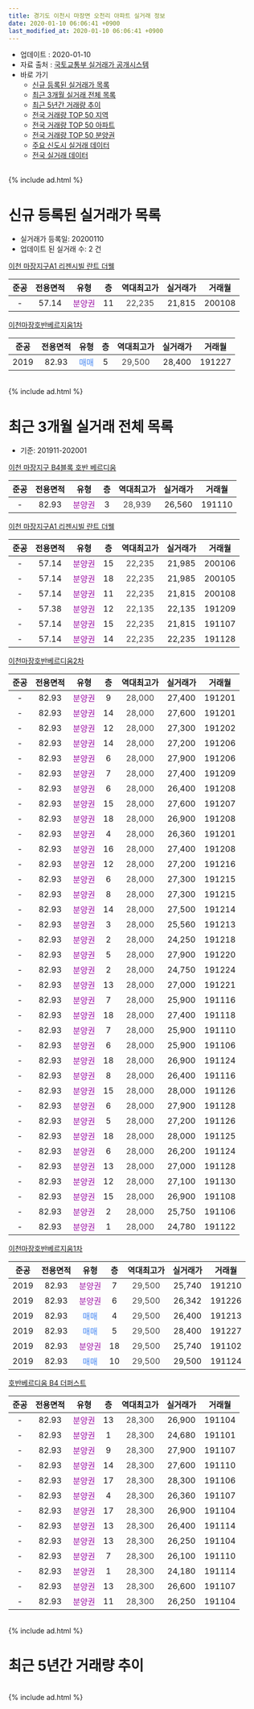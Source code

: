 ```yaml
---
title: 경기도 이천시 마장면 오천리 아파트 실거래 정보
date: 2020-01-10 06:06:41 +0900
last_modified_at: 2020-01-10 06:06:41 +0900
---
```


* 업데이트 : 2020-01-10
* 자료 출처 : [국토교통부 실거래가 공개시스템](http://rt.molit.go.kr)
* 바로 가기
    * [신규 등록된 실거래가 목록](#신규-등록된-실거래가-목록)
    * [최근 3개월 실거래 전체 목록](#최근-3개월-실거래-전체-목록)
    * [최근 5년간 거래량 추이](#최근-5년간-거래량-추이)
    * [전국 거래량 TOP 50 지역](https://inasie.github.io/apt-trade-info/최근-3개월-전국에서-가장-거래가-많이-발생한-지역)
    * [전국 거래량 TOP 50 아파트](https://inasie.github.io/apt-trade-info/최근-3개월-전국에서-가장-거래가-많이-발생한-아파트)
    * [전국 거래량 TOP 50 분양권](https://inasie.github.io/apt-trade-info/최근-3개월-전국에서-가장-거래가-많이-발생한-분양권)
    * [주요 신도시 실거래 데이터](https://inasie.github.io/apt-trade-info/주요-신도시)
    * [전국 실거래 데이터](https://inasie.github.io/apt-trade-info/전국)
<br>
{% include ad.html %}
<br>

# 신규 등록된 실거래가 목록
* 실거래가 등록일: 20200110
* 업데이트 된 실거래 수: 2 건


[이천 마장지구A1 리젠시빌 란트 더웰](https://search.naver.com/search.naver?query=%EA%B2%BD%EA%B8%B0%EB%8F%84+%EC%9D%B4%EC%B2%9C%EC%8B%9C+%EB%A7%88%EC%9E%A5%EB%A9%B4+%EC%98%A4%EC%B2%9C%EB%A6%AC+%EC%9D%B4%EC%B2%9C+%EB%A7%88%EC%9E%A5%EC%A7%80%EA%B5%ACA1+%EB%A6%AC%EC%A0%A0%EC%8B%9C%EB%B9%8C+%EB%9E%80%ED%8A%B8+%EB%8D%94%EC%9B%B0)

|준공|전용면적|유형|층|역대최고가|실거래가|거래월|
|:---:|:---:|:---:|:---:|:---:|:---:|:---:|
|-|57.14|<span style="color:#9C11A5">분양권</span>|11|<span style="color:#444444">22,235</span>|21,815|200108|

[이천마장호반베르지움1차](https://search.naver.com/search.naver?query=%EA%B2%BD%EA%B8%B0%EB%8F%84+%EC%9D%B4%EC%B2%9C%EC%8B%9C+%EB%A7%88%EC%9E%A5%EB%A9%B4+%EC%98%A4%EC%B2%9C%EB%A6%AC+%EC%9D%B4%EC%B2%9C%EB%A7%88%EC%9E%A5%ED%98%B8%EB%B0%98%EB%B2%A0%EB%A5%B4%EC%A7%80%EC%9B%801%EC%B0%A8)

|준공|전용면적|유형|층|역대최고가|실거래가|거래월|
|:---:|:---:|:---:|:---:|:---:|:---:|:---:|
|2019|82.93|<span style="color:#4285f3">매매</span>|5|<span style="color:#444444">29,500</span>|28,400|191227|


<br>
{% include ad.html %}
<br>

# 최근 3개월 실거래 전체 목록
* 기준: 201911-202001


[이천 마장지구 B4블록 호반 베르디움](https://search.naver.com/search.naver?query=%EA%B2%BD%EA%B8%B0%EB%8F%84+%EC%9D%B4%EC%B2%9C%EC%8B%9C+%EB%A7%88%EC%9E%A5%EB%A9%B4+%EC%98%A4%EC%B2%9C%EB%A6%AC+%EC%9D%B4%EC%B2%9C+%EB%A7%88%EC%9E%A5%EC%A7%80%EA%B5%AC+B4%EB%B8%94%EB%A1%9D+%ED%98%B8%EB%B0%98+%EB%B2%A0%EB%A5%B4%EB%94%94%EC%9B%80)

|준공|전용면적|유형|층|역대최고가|실거래가|거래월|
|:---:|:---:|:---:|:---:|:---:|:---:|:---:|
|-|82.93|<span style="color:#9C11A5">분양권</span>|3|<span style="color:#444444">28,939</span>|26,560|191110|

[이천 마장지구A1 리젠시빌 란트 더웰](https://search.naver.com/search.naver?query=%EA%B2%BD%EA%B8%B0%EB%8F%84+%EC%9D%B4%EC%B2%9C%EC%8B%9C+%EB%A7%88%EC%9E%A5%EB%A9%B4+%EC%98%A4%EC%B2%9C%EB%A6%AC+%EC%9D%B4%EC%B2%9C+%EB%A7%88%EC%9E%A5%EC%A7%80%EA%B5%ACA1+%EB%A6%AC%EC%A0%A0%EC%8B%9C%EB%B9%8C+%EB%9E%80%ED%8A%B8+%EB%8D%94%EC%9B%B0)

|준공|전용면적|유형|층|역대최고가|실거래가|거래월|
|:---:|:---:|:---:|:---:|:---:|:---:|:---:|
|-|57.14|<span style="color:#9C11A5">분양권</span>|15|<span style="color:#444444">22,235</span>|21,985|200106|
|-|57.14|<span style="color:#9C11A5">분양권</span>|18|<span style="color:#444444">22,235</span>|21,985|200105|
|-|57.14|<span style="color:#9C11A5">분양권</span>|11|<span style="color:#444444">22,235</span>|21,815|200108|
|-|57.38|<span style="color:#9C11A5">분양권</span>|12|<span style="color:#444444">22,135</span>|22,135|191209|
|-|57.14|<span style="color:#9C11A5">분양권</span>|15|<span style="color:#444444">22,235</span>|21,815|191107|
|-|57.14|<span style="color:#9C11A5">분양권</span>|14|<span style="color:#444444">22,235</span>|22,235|191128|

[이천마장호반베르디움2차](https://search.naver.com/search.naver?query=%EA%B2%BD%EA%B8%B0%EB%8F%84+%EC%9D%B4%EC%B2%9C%EC%8B%9C+%EB%A7%88%EC%9E%A5%EB%A9%B4+%EC%98%A4%EC%B2%9C%EB%A6%AC+%EC%9D%B4%EC%B2%9C%EB%A7%88%EC%9E%A5%ED%98%B8%EB%B0%98%EB%B2%A0%EB%A5%B4%EB%94%94%EC%9B%802%EC%B0%A8)

|준공|전용면적|유형|층|역대최고가|실거래가|거래월|
|:---:|:---:|:---:|:---:|:---:|:---:|:---:|
|-|82.93|<span style="color:#9C11A5">분양권</span>|9|<span style="color:#444444">28,000</span>|27,400|191201|
|-|82.93|<span style="color:#9C11A5">분양권</span>|14|<span style="color:#444444">28,000</span>|27,600|191201|
|-|82.93|<span style="color:#9C11A5">분양권</span>|12|<span style="color:#444444">28,000</span>|27,300|191202|
|-|82.93|<span style="color:#9C11A5">분양권</span>|14|<span style="color:#444444">28,000</span>|27,200|191206|
|-|82.93|<span style="color:#9C11A5">분양권</span>|6|<span style="color:#444444">28,000</span>|27,900|191206|
|-|82.93|<span style="color:#9C11A5">분양권</span>|7|<span style="color:#444444">28,000</span>|27,400|191209|
|-|82.93|<span style="color:#9C11A5">분양권</span>|6|<span style="color:#444444">28,000</span>|26,400|191208|
|-|82.93|<span style="color:#9C11A5">분양권</span>|15|<span style="color:#444444">28,000</span>|27,600|191207|
|-|82.93|<span style="color:#9C11A5">분양권</span>|18|<span style="color:#444444">28,000</span>|26,900|191208|
|-|82.93|<span style="color:#9C11A5">분양권</span>|4|<span style="color:#444444">28,000</span>|26,360|191201|
|-|82.93|<span style="color:#9C11A5">분양권</span>|16|<span style="color:#444444">28,000</span>|27,400|191208|
|-|82.93|<span style="color:#9C11A5">분양권</span>|12|<span style="color:#444444">28,000</span>|27,200|191216|
|-|82.93|<span style="color:#9C11A5">분양권</span>|6|<span style="color:#444444">28,000</span>|27,300|191215|
|-|82.93|<span style="color:#9C11A5">분양권</span>|8|<span style="color:#444444">28,000</span>|27,300|191215|
|-|82.93|<span style="color:#9C11A5">분양권</span>|14|<span style="color:#444444">28,000</span>|27,500|191214|
|-|82.93|<span style="color:#9C11A5">분양권</span>|3|<span style="color:#444444">28,000</span>|25,560|191213|
|-|82.93|<span style="color:#9C11A5">분양권</span>|2|<span style="color:#444444">28,000</span>|24,250|191218|
|-|82.93|<span style="color:#9C11A5">분양권</span>|5|<span style="color:#444444">28,000</span>|27,900|191220|
|-|82.93|<span style="color:#9C11A5">분양권</span>|2|<span style="color:#444444">28,000</span>|24,750|191224|
|-|82.93|<span style="color:#9C11A5">분양권</span>|13|<span style="color:#444444">28,000</span>|27,000|191221|
|-|82.93|<span style="color:#9C11A5">분양권</span>|7|<span style="color:#444444">28,000</span>|25,900|191116|
|-|82.93|<span style="color:#9C11A5">분양권</span>|18|<span style="color:#444444">28,000</span>|27,400|191118|
|-|82.93|<span style="color:#9C11A5">분양권</span>|7|<span style="color:#444444">28,000</span>|25,900|191110|
|-|82.93|<span style="color:#9C11A5">분양권</span>|6|<span style="color:#444444">28,000</span>|25,900|191106|
|-|82.93|<span style="color:#9C11A5">분양권</span>|18|<span style="color:#444444">28,000</span>|26,900|191124|
|-|82.93|<span style="color:#9C11A5">분양권</span>|8|<span style="color:#444444">28,000</span>|26,400|191116|
|-|82.93|<span style="color:#9C11A5">분양권</span>|15|<span style="color:#444444">28,000</span>|28,000|191126|
|-|82.93|<span style="color:#9C11A5">분양권</span>|6|<span style="color:#444444">28,000</span>|27,900|191128|
|-|82.93|<span style="color:#9C11A5">분양권</span>|5|<span style="color:#444444">28,000</span>|27,200|191126|
|-|82.93|<span style="color:#9C11A5">분양권</span>|18|<span style="color:#444444">28,000</span>|28,000|191125|
|-|82.93|<span style="color:#9C11A5">분양권</span>|6|<span style="color:#444444">28,000</span>|26,200|191124|
|-|82.93|<span style="color:#9C11A5">분양권</span>|13|<span style="color:#444444">28,000</span>|27,000|191128|
|-|82.93|<span style="color:#9C11A5">분양권</span>|12|<span style="color:#444444">28,000</span>|27,100|191130|
|-|82.93|<span style="color:#9C11A5">분양권</span>|15|<span style="color:#444444">28,000</span>|26,900|191108|
|-|82.93|<span style="color:#9C11A5">분양권</span>|2|<span style="color:#444444">28,000</span>|25,750|191106|
|-|82.93|<span style="color:#9C11A5">분양권</span>|1|<span style="color:#444444">28,000</span>|24,780|191122|


<script async src="//pagead2.googlesyndication.com/pagead/js/adsbygoogle.js"></script>
<!-- 기본 -->
<ins class="adsbygoogle"
     style="display:block"
     data-ad-client="ca-pub-2446590836940007"
     data-ad-slot="1659523306"
     data-ad-format="auto"
     data-full-width-responsive="true"></ins>
<script>
(adsbygoogle = window.adsbygoogle || []).push({});
</script>


[이천마장호반베르지움1차](https://search.naver.com/search.naver?query=%EA%B2%BD%EA%B8%B0%EB%8F%84+%EC%9D%B4%EC%B2%9C%EC%8B%9C+%EB%A7%88%EC%9E%A5%EB%A9%B4+%EC%98%A4%EC%B2%9C%EB%A6%AC+%EC%9D%B4%EC%B2%9C%EB%A7%88%EC%9E%A5%ED%98%B8%EB%B0%98%EB%B2%A0%EB%A5%B4%EC%A7%80%EC%9B%801%EC%B0%A8)

|준공|전용면적|유형|층|역대최고가|실거래가|거래월|
|:---:|:---:|:---:|:---:|:---:|:---:|:---:|
|2019|82.93|<span style="color:#9C11A5">분양권</span>|7|<span style="color:#444444">29,500</span>|25,740|191210|
|2019|82.93|<span style="color:#9C11A5">분양권</span>|6|<span style="color:#444444">29,500</span>|26,342|191226|
|2019|82.93|<span style="color:#4285f3">매매</span>|4|<span style="color:#444444">29,500</span>|26,400|191213|
|2019|82.93|<span style="color:#4285f3">매매</span>|5|<span style="color:#444444">29,500</span>|28,400|191227|
|2019|82.93|<span style="color:#9C11A5">분양권</span>|18|<span style="color:#444444">29,500</span>|25,740|191102|
|2019|82.93|<span style="color:#4285f3">매매</span>|10|<span style="color:#444444">29,500</span>|29,500|191124|

[호반베르디움 B4 더퍼스트](https://search.naver.com/search.naver?query=%EA%B2%BD%EA%B8%B0%EB%8F%84+%EC%9D%B4%EC%B2%9C%EC%8B%9C+%EB%A7%88%EC%9E%A5%EB%A9%B4+%EC%98%A4%EC%B2%9C%EB%A6%AC+%ED%98%B8%EB%B0%98%EB%B2%A0%EB%A5%B4%EB%94%94%EC%9B%80+B4+%EB%8D%94%ED%8D%BC%EC%8A%A4%ED%8A%B8)

|준공|전용면적|유형|층|역대최고가|실거래가|거래월|
|:---:|:---:|:---:|:---:|:---:|:---:|:---:|
|-|82.93|<span style="color:#9C11A5">분양권</span>|13|<span style="color:#444444">28,300</span>|26,900|191104|
|-|82.93|<span style="color:#9C11A5">분양권</span>|1|<span style="color:#444444">28,300</span>|24,680|191101|
|-|82.93|<span style="color:#9C11A5">분양권</span>|9|<span style="color:#444444">28,300</span>|27,900|191107|
|-|82.93|<span style="color:#9C11A5">분양권</span>|14|<span style="color:#444444">28,300</span>|27,600|191110|
|-|82.93|<span style="color:#9C11A5">분양권</span>|17|<span style="color:#444444">28,300</span>|28,300|191106|
|-|82.93|<span style="color:#9C11A5">분양권</span>|4|<span style="color:#444444">28,300</span>|26,360|191107|
|-|82.93|<span style="color:#9C11A5">분양권</span>|17|<span style="color:#444444">28,300</span>|26,900|191104|
|-|82.93|<span style="color:#9C11A5">분양권</span>|13|<span style="color:#444444">28,300</span>|26,400|191114|
|-|82.93|<span style="color:#9C11A5">분양권</span>|13|<span style="color:#444444">28,300</span>|26,250|191104|
|-|82.93|<span style="color:#9C11A5">분양권</span>|7|<span style="color:#444444">28,300</span>|26,100|191110|
|-|82.93|<span style="color:#9C11A5">분양권</span>|1|<span style="color:#444444">28,300</span>|24,180|191114|
|-|82.93|<span style="color:#9C11A5">분양권</span>|13|<span style="color:#444444">28,300</span>|26,600|191107|
|-|82.93|<span style="color:#9C11A5">분양권</span>|11|<span style="color:#444444">28,300</span>|26,250|191104|


<br>
{% include ad.html %}
<br>

# 최근 5년간 거래량 추이


<div style="width:100%;">
    <canvas id="deal_progress" height="200"></canvas>
</div>

<script>
new Chart(document.getElementById("deal_progress"), {
    type: 'line',
    data: {
        labels: ['201501','201502','201503','201504','201505','201506','201507','201508','201509','201510','201511','201512','201601','201602','201603','201604','201605','201606','201607','201608','201609','201610','201611','201612','201701','201702','201703','201704','201705','201706','201707','201708','201709','201710','201711','201712','201801','201802','201803','201804','201805','201806','201807','201808','201809','201810','201811','201812','201901','201902','201903','201904','201905','201906','201907','201908','201909','201910','201911','201912','202001'],
        datasets: [{
            label: '매매',
            pointRadius: 1,
            data: [1, 0, 1, 1, 0, 0, 2, 0, 1, 0, 1, 0, 0, 1, 2, 1, 2, 2, 1, 0, 1, 1, 2, 0, 1, 0, 1, 0, 0, 0, 1, 0, 0, 1, 0, 1, 2, 0, 0, 0, 1, 2, 1, 0, 7, 8, 14, 8, 8, 10, 11, 4, 9, 15, 12, 27, 23, 39, 34, 25, 3],
            borderColor: "rgba(255, 201, 14, 1)",
            backgroundColor: "rgba(255, 201, 14, 0.5)",
            fill: false,
            lineTension: 0
        },{
            label: '전월세',
            pointRadius: 1,
            data: [0, 2, 0, 1, 0, 1, 0, 0, 0, 1, 0, 0, 0, 0, 0, 1, 0, 0, 0, 0, 0, 0, 0, 0, 1, 0, 0, 0, 0, 0, 1, 0, 1, 0, 2, 0, 0, 0, 1, 0, 0, 0, 1, 0, 1, 0, 0, 0, 0, 0, 0, 0, 1, 0, 0, 4, 2, 1, 0, 0, 0],
            borderColor: "rgba(0, 141, 185, 1)",
            backgroundColor: "rgba(0, 141, 185, 0.5)",
            fill: false,
            lineTension: 0
        }
        ]
    },
    options: {
        responsive: true,
        title: {
            display: false
        },
        tooltips: {
            mode: 'index',
            intersect: false
        },
        hover: {
            mode: 'nearest',
            intersect: true
        },
        scales: {
            xAxes: [{
                display: true,
                scaleLabel: {
                    display: true,
                    labelString: '년/월'
                }
            }],
            yAxes: [{
                display: true,
                ticks: {
                    suggestedMin: 0,
                },
                scaleLabel: {
                    display: true,
                    labelString: '실거래 수'
                }
            }]
        }
    }
});

</script>


<br>
{% include ad.html %}
<br>


